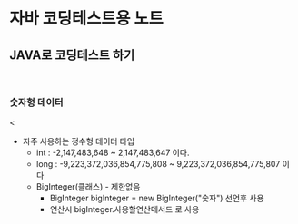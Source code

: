 # 자바 코딩테스트용 노트

## JAVA로 코딩테스트 하기
<br />

### 숫자형 데이터
<
- 자주 사용하는 정수형 데이터 타입
  - int : -2,147,483,648 ~ 2,147,483,647 이다.
  - long : -9,223,372,036,854,775,808 ~ 9,223,372,036,854,775,807 이다
  - BigInteger(클래스) - 제한없음
    - BigInteger bigInteger = new BigInteger("숫자") 선언후 사용
    - 연산시 bigInteger.사용할연산메서드 로 사용
    
